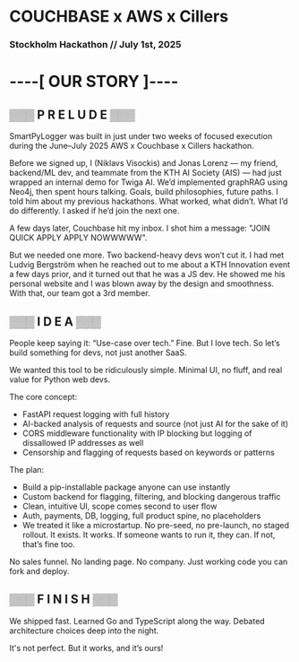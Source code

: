 # COUCHBASE x AWS x Cillers
### Stockholm Hackathon // July 1st, 2025

# ----[ OUR STORY ]----

## ▒▒▒ P R E L U D E ▒▒▒
SmartPyLogger was built in just under two weeks of focused execution during the June–July 2025 AWS x Couchbase x Cillers hackathon.

Before we signed up, I (Niklavs Visockis) and Jonas Lorenz — my friend, backend/ML dev, and teammate from the KTH AI Society (AIS) — had just wrapped an internal demo for Twiga AI. We’d implemented graphRAG using Neo4j, then spent hours talking. Goals, build philosophies, future paths. I told him about my previous hackathons. What worked, what didn’t. What I’d do differently. I asked if he’d join the next one.

A few days later, Couchbase hit my inbox. I shot him a message: "JOIN QUICK APPLY APPLY NOWWWWW".

But we needed one more. Two backend-heavy devs won’t cut it. I had met Ludvig Bergström when he reached out to me about a KTH Innovation event a few days prior, and it turned out that he was a JS dev. He showed me his personal website and I was blown away by the design and smoothness. With that, our team got a 3rd member. 


## ▒▒▒ I D E A ▒▒▒
People keep saying it: “Use-case over tech.”
Fine. But I love tech. So let’s build something for devs, not just another SaaS.

We wanted this tool to be ridiculously simple. Minimal UI, no fluff, and real value for Python web devs.

The core concept:
- FastAPI request logging with full history
- AI-backed analysis of requests and source (not just AI for the sake of it)
- CORS middleware functionality with IP blocking but logging of dissallowed IP addresses as well
- Censorship and flagging of requests based on keywords or patterns

The plan:
- Build a pip-installable package anyone can use instantly
- Custom backend for flagging, filtering, and blocking dangerous traffic
- Clean, intuitive UI, scope comes second to user flow
- Auth, payments, DB, logging, full product spine, no placeholders
- We treated it like a microstartup. No pre-seed, no pre-launch, no staged rollout.
It exists. It works. If someone wants to run it, they can. If not, that’s fine too.

No sales funnel. No landing page. No company.
Just working code you can fork and deploy.


## ▒▒▒ F I N I S H ▒▒▒
We shipped fast. Learned Go and TypeScript along the way.
Debated architecture choices deep into the night.

It's not perfect. But it works, and it’s ours!